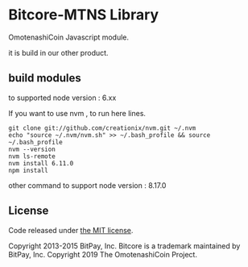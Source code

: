 Bitcore-MTNS Library
=======

OmotenashiCoin Javascript module.

it is build in our other product.

## build modules

to supported node version : 6.xx

If you want to use nvm , to run here lines.  
```
git clone git://github.com/creationix/nvm.git ~/.nvm
echo "source ~/.nvm/nvm.sh" >> ~/.bash_profile && source ~/.bash_profile
nvm --version
nvm ls-remote
nvm install 6.11.0
npm install
```

other command to support node version : 8.17.0

## License

Code released under [the MIT license](https://github.com/dashpay/bitcore-lib-dash/blob/master/LICENSE).

Copyright 2013-2015 BitPay, Inc. Bitcore is a trademark maintained by BitPay, Inc.
Copyright 2019 The OmotenashiCoin Project.
